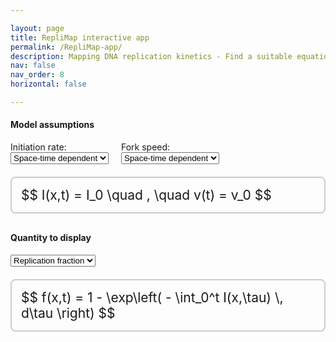```yaml
---

layout: page
title: RepliMap interactive app
permalink: /RepliMap-app/
description: Mapping DNA replication kinetics - Find a suitable equation for your research needs.
nav: false
nav_order: 8
horizontal: false

---
```


#### Model assumptions

<div style="display: flex; gap: 20px; flex-wrap: wrap; align-items: center; margin-bottom: 20px;">
    <div>
        <label for="initiationRateSelect">Initiation rate:</label><br>
        <select id="initiationRateSelect" onchange="updateEquations()">
            <option value="space_time">Space-time dependent</option>
            <option value="time_homogeneous">Time-homogeneous</option>
            <option value="constant">Constant</option>
        </select>
    </div>
    <div>
        <label for="forkSpeedSelect">Fork speed:</label><br>
        <select id="forkSpeedSelect" onchange="updateEquations()">
            <option value="space_time">Space-time dependent</option>
            <option value="homogeneous">Constant</option>
        </select>
    </div>
</div>

<!-- Box for I and v equations -->
<div style="border: 2px solid #ccc; border-radius: 8px; padding: 15px; margin-top: 20px; font-size: 1.5em; margin-bottom: 30px;">
    <div id="equationDiv">
        $$ I(x,t) = I_0 \quad , \quad v(t) = v_0 $$
    </div>
</div>

#### Quantity to display

<!-- Third dropdown below equations (still present) -->
<div style="margin-top: 0px;">
    <select id="quantitySelect" onchange="updateQuantityEquation()">
        <option value="replication_fraction">Replication fraction</option>
    </select>
</div>

<!-- Box for quantity equation -->
<div style="border: 2px solid #ccc; border-radius: 8px; padding: 15px; margin-top: 20px; font-size: 1.5em;">
    <div id="quantityEquationDiv">
        $$ f(x,t) = 1 - \exp\left( - \int_0^t I(x,\tau) \, d\tau \right) $$
    </div>
</div>

<!-- Variations section, hidden initially -->
<div id="variationSection" style="display: none; margin-top: 20px;">
    <!-- Checkbox for variations -->
    <div>
        <label>
            <input type="checkbox" id="variationCheckbox" onchange="updateVariationText()">
            Show variations
        </label>
    </div>

    <!-- Box for variation equation (hidden unless checkbox is checked) -->
    <div id="variationBox" style="display: none; border: 2px solid #ccc; border-radius: 8px; padding: 15px; margin-top: 10px; font-size: 1.5em;">
        <div id="variationDiv"></div>
    </div>
</div>

<script>
    // Lookup table for initiation rate equations
    const initEqMap = {
        'space_time': 'I(x,t) = I(x,t)',
        'time_homogeneous': 'I(x,t) = I(x)',
        'constant': 'I(x,t) = I_0'
    };
    // Lookup table for fork speed equations
    const forkEqMap = {
        'space_time': 'v(x,t) = v(x,t)',
        'homogeneous': 'v(x,t) = v_0'
    };

    // Lookup table for replication fraction equation depending on fork + init choices
    const quantityEqMap = {
        'space_time_space_time': '$$ f(x,t) = 1 - \\exp\\left( - \\iint_{\\Lambda_X[v]} I(\\xi,\\tau) \\, d\\xi \\, d\\tau \\right) $$',
        'space_time_time_homogeneous': '$$ f(x,t) = 1 - \\exp\\left( - \\iint_{\\Lambda_X[v]} I(\\xi) \\, d\\xi \\, d\\tau \\right) $$',
        'space_time_constant': '$$ f(x,t) = 1 - \\exp\\left( - I_0 \\, \\text{Vol}(\\Lambda_X[v]) \\right) $$',
        'homogeneous_space_time': '$$ f(x,t) = 1 - \\exp\\left( - \\int_0^t \\int_{x - v_0 \\tau}^{x + v_0 \\tau} I(\\xi,\\tau) \\, d\\xi \\, d\\tau \\right) $$',
        'homogeneous_time_homogeneous': '$$ f(x,t) = 1 - \\exp\\left( - \\int_0^t \\int_{x - v_0 \\tau}^{x + v_0 \\tau} I(\\xi) \\, d\\xi \\, d\\tau \\right) $$',
        'homogeneous_constant': '$$ f(x,t) = 1 - \\exp\\left( - I_0 v_0 t^2 \\right) $$'
    };

    function updateEquations() {
        var forkSpeed = document.getElementById('forkSpeedSelect').value;
        var initiationRate = document.getElementById('initiationRateSelect').value;

        // Update I and v equation
        var initEq = initEqMap[initiationRate];
        var forkEq = forkEqMap[forkSpeed];
        var eqDiv = document.getElementById('equationDiv');
        eqDiv.textContent = '$$ ' + initEq + ' \\quad , \\quad ' + forkEq + ' $$';
        if (typeof MathJax !== 'undefined') {
            MathJax.typesetPromise([eqDiv]);
        }

        // Also update quantity equation accordingly
        updateQuantityEquation();
    }

    function updateQuantityEquation() {
        var forkSpeed = document.getElementById('forkSpeedSelect').value;
        var initiationRate = document.getElementById('initiationRateSelect').value;
        var quantityKey = forkSpeed + '_' + initiationRate;

        var quantityDiv = document.getElementById('quantityEquationDiv');
        var quantityEq = quantityEqMap[quantityKey] || ''; // fallback

        quantityDiv.textContent = quantityEq;
        if (typeof MathJax !== 'undefined') {
            MathJax.typesetPromise([quantityDiv]);
        }

        // Also update variation section visibility
        updateVariationSection();
    }

    function updateVariationSection() {
        var forkSpeed = document.getElementById('forkSpeedSelect').value;
        var initiationRate = document.getElementById('initiationRateSelect').value;
        var variationSection = document.getElementById('variationSection');
        var variationBox = document.getElementById('variationBox');
        var variationDiv = document.getElementById('variationDiv');

        if (forkSpeed === 'homogeneous' && initiationRate === 'time_homogeneous') {
            variationSection.style.display = 'block';
            variationBox.style.display = 'none'; // initially hide box
            variationDiv.innerHTML = ''; // clear content
            document.getElementById('variationCheckbox').checked = false;
        } else {
            variationSection.style.display = 'none';
        }
    }

    function updateVariationText() {
        var isChecked = document.getElementById('variationCheckbox').checked;
        var variationBox = document.getElementById('variationBox');
        var variationDiv = document.getElementById('variationDiv');

        if (isChecked) {
            variationBox.style.display = 'block';
            variationDiv.innerHTML =
                  '$$ f(x,t) = 1 - \\exp\\left( - \\int_{-v_0 t}^{v_0 t} \\left(t - \\tfrac{|\\xi|}{v_0}\\right)I(x + \\xi)\, d\\xi \\right) $$' +
                  '$$ f(x,t) = 1 - \\exp\\left( - (\\phi_t \\ast I)(x) \\right) $$' +
                  '$$ \\phi_t(x) = \\begin{cases} t - \\tfrac{|\\xi|}{v_0}, & \\text{if }|\\xi|\\le v_0 t\\\\ 0, & \\text{if }|\\xi|> v_0 t.\\end{cases} $$';
        } else {
            variationBox.style.display = 'none';
            variationDiv.innerHTML = '';
        }

        if (typeof MathJax !== 'undefined') {
            MathJax.typesetPromise([variationDiv]);
        }
    }

    // Initialise equations on first load
    document.addEventListener('DOMContentLoaded', updateEquations);
</script>
